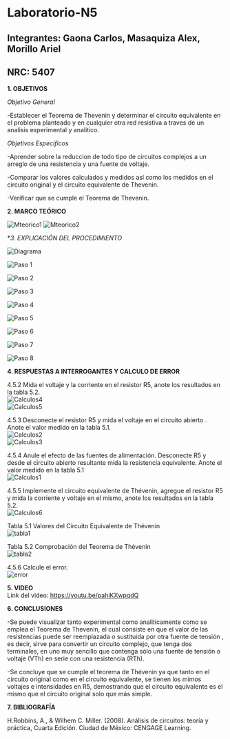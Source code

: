 # Laboratorio-N5
## Integrantes: Gaona Carlos, Masaquiza Alex, Morillo Ariel
## NRC: 5407

**1. OBJETIVOS**

_Objetivo General_

-Establecer el Teorema de Thevenin y determinar el circuito equivalente en el problema planteado y en cualquier otra red resistiva a traves de un analisis experimental y analitico.

_Objetivos Específicos_

-Aprender sobre la reduccion de todo tipo de circuitos complejos a un arreglo de una resistencia y una fuente de voltaje.

-Comparar los valores calculados y medidos así como los medidos en el circuito original y el circuito equivalente de Thevenin. 

-Verificar que se cumple el Teorema de Thevenin.

**2. MARCO TEÓRICO**

![Mteorico1]( https://github.com/AlexMP98/Laboratorio-N5/blob/main/Imagenes/Mteorico%20L5.PNG)
![Mteorico2]( https://github.com/AlexMP98/Laboratorio-N5/blob/main/Imagenes/Mteorico%20L5%202.PNG)

**3. EXPLICACIÓN DEL PROCEDIMIENTO*

![Diagrama](https://github.com/AlexMP98/Laboratorio-N5/blob/main/Imagenes/Diagrama.png)

![Paso 1](https://github.com/AlexMP98/Laboratorio-N5/blob/main/Imagenes/Paso%201.png)

![Paso 2](https://github.com/AlexMP98/Laboratorio-N5/blob/main/Imagenes/Paso%202.png)

![Paso 3](https://github.com/AlexMP98/Laboratorio-N5/blob/main/Imagenes/Paso%203.png)

![Paso 4](https://github.com/AlexMP98/Laboratorio-N5/blob/main/Imagenes/Paso%204.png)

![Paso 5](https://github.com/AlexMP98/Laboratorio-N5/blob/main/Imagenes/Paso%205.png)

![Paso 6](https://github.com/AlexMP98/Laboratorio-N5/blob/main/Imagenes/Paso%206.png)

![Paso 7](https://github.com/AlexMP98/Laboratorio-N5/blob/main/Imagenes/Paso%207.png)

![Paso 8](https://github.com/AlexMP98/Laboratorio-N5/blob/main/Imagenes/Paso%208.png)

**4. RESPUESTAS A INTERROGANTES Y CALCULO DE ERROR**          

4.5.2 Mida el voltaje  y la corriente en el resistor R5, anote los resultados en la tabla  5.2.           
![Calculos4]( https://github.com/AlexMP98/Laboratorio-N5/blob/main/Imagenes/Calculos4.png)       
![Calculos5]( https://github.com/AlexMP98/Laboratorio-N5/blob/main/Imagenes/Calculos5.png)      

4.5.3 Desconecte el resistor R5 y mida el voltaje  en el circuito abierto . Anote el valor medido en la tabla 5.1.               
![Calculos2]( https://github.com/AlexMP98/Laboratorio-N5/blob/main/Imagenes/Calculos2.png)       
![Calculos3]( https://github.com/AlexMP98/Laboratorio-N5/blob/main/Imagenes/Calculos3.png)          

4.5.4 Anule el efecto de las fuentes de alimentación. Desconecte R5 y desde el circuito abierto resultante mida la resistencia equivalente. Anote el valor medido en la tabla 5.1            
![Calculos1]( https://github.com/AlexMP98/Laboratorio-N5/blob/main/Imagenes/Calculos1.png)                   

4.5.5 Implemente el circuito equivalente de Thévenin, agregue el resistor R5 y mida la corriente y voltaje en el mismo, anote los resultados en la tabla 5.2.         
![Calculos6]( https://github.com/AlexMP98/Laboratorio-N5/blob/main/Imagenes/Calculos6.png)      

Tabla 5.1 Valores del Circuito Equivalente de Thévenin        
![tabla1]( https://github.com/AlexMP98/Laboratorio-N5/blob/main/Imagenes/tabla1.png)         

Tabla 5.2 Comprobación del Teorema de Thévenin           
![tabla2]( https://github.com/AlexMP98/Laboratorio-N5/blob/main/Imagenes/tabla2.png)         

4.5.6 Calcule el error.      
![error]( https://github.com/AlexMP98/Laboratorio-N5/blob/main/Imagenes/error.png)        


**5. VIDEO**     
Link del video: https://youtu.be/pahiKXwpqdQ    


**6. CONCLUSIONES**

-Se puede visualizar tanto experimental como analiticamente como se emplea el Teorema de Thevenin, el cual consiste en que el valor de las resistencias puede ser reemplazada o sustituida por otra fuente de tensión , es decir, sirve para convertir un circuito complejo, que tenga dos terminales, en uno muy sencillo que contenga sólo una fuente de tensión o voltaje (VTh) en serie con una resistencia (RTh).

-Se concluye que se cumple el teorema de Thévenin  ya que tanto en el circuito original como en el circuito equivalente, se tienen los mimos voltajes e intensidades en R5, demostrando que el circuito equivalente es el mismo que el circuito original solo que más simple.

**7. BIBLIOGRAFÍA**

H.Robbins, A., & Wilhem C. Miller. (2008). Análisis de circuitos: teoría y práctica, Cuarta Edición. Ciudad de México: CENGAGE Learning.



